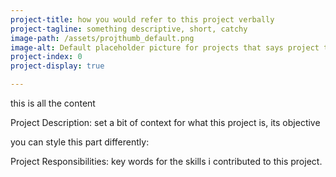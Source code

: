 ```yaml
---
project-title: how you would refer to this project verbally
project-tagline: something descriptive, short, catchy
image-path: /assets/projthumb_default.png
image-alt: Default placeholder picture for projects that says project thumbnail.
project-index: 0
project-display: true

---
```


this is all the content

Project Description: set a bit of context for what this project is, its objective


you can style this part differently:

Project Responsibilities: key words for the skills i contributed to this project.